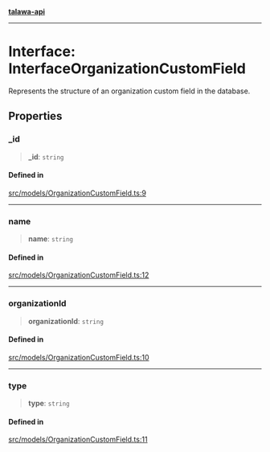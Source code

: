 [**talawa-api**](../../../README.md)

***

# Interface: InterfaceOrganizationCustomField

Represents the structure of an organization custom field in the database.

## Properties

### \_id

> **\_id**: `string`

#### Defined in

[src/models/OrganizationCustomField.ts:9](https://github.com/Suyash878/talawa-api/blob/f376d03c37e9acd046e7cc983947432c95f74442/src/models/OrganizationCustomField.ts#L9)

***

### name

> **name**: `string`

#### Defined in

[src/models/OrganizationCustomField.ts:12](https://github.com/Suyash878/talawa-api/blob/f376d03c37e9acd046e7cc983947432c95f74442/src/models/OrganizationCustomField.ts#L12)

***

### organizationId

> **organizationId**: `string`

#### Defined in

[src/models/OrganizationCustomField.ts:10](https://github.com/Suyash878/talawa-api/blob/f376d03c37e9acd046e7cc983947432c95f74442/src/models/OrganizationCustomField.ts#L10)

***

### type

> **type**: `string`

#### Defined in

[src/models/OrganizationCustomField.ts:11](https://github.com/Suyash878/talawa-api/blob/f376d03c37e9acd046e7cc983947432c95f74442/src/models/OrganizationCustomField.ts#L11)

